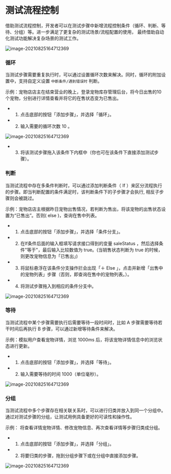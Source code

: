 
# 测试流程控制

借助测试流程控制，开发者可以在测试步骤中新增流程控制条件（循环、判断、等待、分组）等。进一步满足了更复杂的测试场景/流程配置的使用，
最终借助自动化测试功能解决复杂场景的测试工作。

![image-20210825164712369](../../../assets/img/test-manage/test-process.png)

###  循环

当测试步骤需要重复执行时，可以通过设置循环次数来解决。同时，循环的附加设置中，支持自定义设置 `中断条件/遇到错误时` 判断。

示例：宠物店店主在结束营业的晚上，登录宠物库存管理后台，将今日出售的10个宠物，分别进行详情查看并将它的在售状态变为已售出。

- 1. 点击底部的按钮「添加步骤」，并选择「循环」。

- 2. 输入需要的循环次数 10 。

![image-20210825164712369](../../../assets/img/test-manage/test-process-1.png)

- 3. 将该测试步骤拖入该条件下内框中（你也可在该条件下直接添加测试步骤）。

###  判断

当测试流程中存在多条件判断时，可以通过添加判断条件（ If ）来区分流程执行的步骤。即当判断配置的条件满足时，该判断条件下的子步骤才会执行, 相反子步骤则会被跳过。

示例：宠物店店主根据昨日宠物出售情况，若判断为售出，将该宠物的出售状态设置为“已售出”。否则( else )，查询在售中列表。

- 1. 点击底部的按钮「添加步骤」，并选择「条件分支」。

- 2. 在lf条件后面的输入框填写请求接口得到的变量 saleStatus ，然后选择条件"等于"，最后输入比较数值为 true。(当销售状态判断为 true 的时候，则更改宠物信息为「已售出」)

- 3. 将鼠标悬浮在该条件分支操作拦会出现「＋ Else 」，点击并新增「出售中的宠物列表」步骤（否则，即查询在售中的宠物列表。）。

- 4. 将测试步骤拖入到相应的条件分支中。

![image-20210825164712369](../../../assets/img/test-manage/test-process-3.png)

###  等待

当测试流程中某个步骤需要执行后需要等待一段时间时，比如 A 步骤需要等待若干时间后再执行 B 步骤，可以通过新增等待条件来解决。

示例：模拟用户查看宠物详情，浏览 1000ms 后，将该宠物详情信息中的浏览状态进行更新。

- 1. 点击底部的按钮「添加步骤」，并选择「等待」。

- 2. 输入需要等待的时间 1000（单位毫秒）。

![image-20210825164712369](../../../assets/img/test-manage/test-process-4.png)

### 分组

当测试流程中多个步骤存在相关联关系时，可以进行归类并放入到同一个分组中。通过对测试步骤的分组，让测试用例具备更好的可读性和操作性。

示例： 将查看详情宠物详情、修改宠物信息、再次查看详情等步骤归类成分组。

- 1. 点击底部的按钮「添加步骤」，并选择「分组」。

- 2. 将要归类的步骤，拖到分组步骤下或在分组中直接添加步骤。

![image-20210825164712369](../../../assets/img/test-manage/test-process-5.png)


